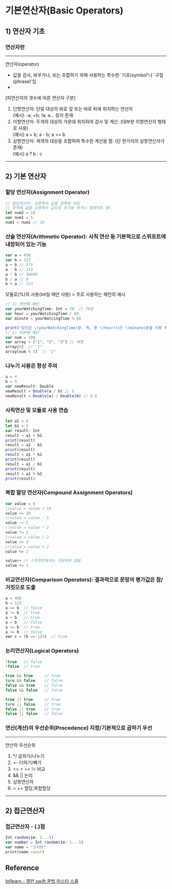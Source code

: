 # 기본연산자(Basic Operators)
## 1) 연산자 기초
### 연산자란
---
연산자(operator)
- 값을 검사, 바꾸거나, 또는 조합하기 위해 사용하는 특수한 '기호(symbol'나 '구절(phrase)'임
- 
[피연산자의 갯수에 따른 연산자 구분]
1. 단항연산자: 단일 대상의 바로  앞 또는 바로 뒤에 위치하는 연산자  
(예시) -a; +b; !a; a... 등이 존재
2. 이항연산자: 두개의 대상의 가운데 위치하여 검사 및 계산. (대부분 이항연산자 형태로 사용)  
(예시) a + b; a - b; a >= b
3. 삼항연산자: 세개의 대상을 조합하여 특수한 계산을 함. (단 한가지의 삼항연산자가 존재)  
(예시) a ? b : c
---
## 2) 기본 연산자
### 할당 연산자(Assignment Operator)
```javascript
// 할당연산자: 오른쪽의 값을 왼쪽에 대입
// 왼쪽의 값을 오른쪽의 값으로 초기화 하거나 업데이트 함)
let num2 = 10
var num1 = 5
num1 = num2 // 10
```
### 산술 연산자(Arithmetic Operator): 사칙 연산 등 기본적으로 스위프트에 내장되어 있는 기능
```javascript
var a = 456
var b = 123
a + b // 579
a - b // 333
a * b // 56088
b / a // 0
b % a // 123
```
모듈로(%)의 사용(Int일 때만 사용) > 주로 사용하는 패턴의 예시
```javascript
// 1) 첫번째 패턴
var yourWatchingTime: Int = 70  // 70분
var hour = yourWatchingTime / 60
var minute = yourWatcingTime % 60

print("당신은 \(yourWatchingTime)분. 즉, 총 \(hour)시간 \(minute)분을 시청 하셨습니다.")
// 2) 두번째 패턴
var num = 100
var array = ["1", "2", "3"] // 배열
array[0]  // "1"
array[num % 3]  // "2"
```
### 나누기 사용은 항상 주의
```javascript
a = 4
b = 5
var newResult: Double
newResult = Double(a / b) // 0
newResult = Double(a) / Double(b) // 0.8
```
### 사칙연산 및 모듈로 사용 연습
```javascript
let a1 = 6
let b1 = 2
var result: Int
result = a1 + b1
print(result)
result = a1 - b1
print(result)
result = a1 * b1
print(result)
result = a1 / b1
print(result)
result = a1 % b1
print(result)
```
### 복합 할당 연산자(Compound Assignment Operators)
```javascript
var value = 0
//value = value + 10
value += 10
//value = value - 5
value -= 5
//value = value * 2
value *= 2
//value = value / 2
value /= 2
//value = value % 2
value %= 2

value++ // 스위프트에서는 지원하지 않음
value += 1
```
### 비교연산자(Comparison Operators): 결과적으로 문장의 평가값은 참/거짓으로 도출
```javascript
a = 456
b = 123
a == b  // false
a != b  // true
a > b   // true
a < b   // false
a >= b  // true
a <= b  // false
var c = (b == 123)  // true
```
### 논리연산자(Logical Operators)
```javascript
!true   // false
!false  // true

true && true     // true
ture && false    // false
false && true    // false
false && false   // false

true || true     // true
ture || false    // true
false || true    // true
false || false   // false
```
### 연산(계산)의 우선순위(Procedence) 지정/기본적으로 곱하기 우선
---
연산의 우선순위
1. */ 곱하기/나누기
2. +- 더하기/빼기
3. <= > == != 비교
4. && || 논리
5. 삼항연산자
6. = += 할당,복합할당
---
## 2) 접근연산자
### 접근연산자 - (.)점
```javascript
Int.random(in: 1...5)
var number = Int.random(in: 1...5)
var name = "스티브"
print(name.count)
```
## Reference
[Inflearn - 앨런 swift 문법 마스터 스쿨](https://www.inflearn.com/course/%EC%8A%A4%EC%9C%84%ED%94%84%ED%8A%B8-%EB%AC%B8%EB%B2%95-%EB%A7%88%EC%8A%A4%ED%84%B0-%EC%8A%A4%EC%BF%A8/dashboard)

